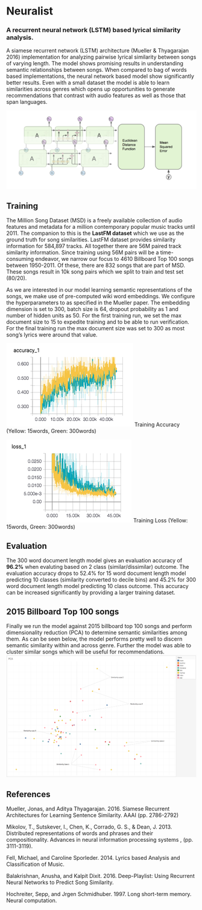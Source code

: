 # Neuralist 
### A recurrent neural network (LSTM) based lyrical similarity analysis.

A siamese recurrent network (LSTM) architecture (Mueller & Thyagarajan 2016) implementation for analyzing pairwise lyrical similarity between songs of varying length. The model shows promising results in understanding semantic relationships between songs. When compared to bag of words based implementations, the neural network based model show significantly better results. Even with a small dataset the model is able to learn similarities across genres which opens up opportunities to generate recommendations that contrast with audio features as well as those that span languages.

![Neuralist Model](/paper/model.png)

## Training
The Million Song Dataset (MSD) is a freely available collection of audio features and metadata for a million contemporary popular music tracks until 2011. The companion to this is the **LastFM dataset** which we use as the ground truth for song similarities. LastFM dataset provides similarity information for 584,897 tracks. All together there are 56M paired track similarity information. Since training using 56M pairs will be a time-consuming endeavor, we narrow our focus to 4610 Billboard Top 100 songs between 1950-2011. Of these, there are 832 songs that are part of MSD. These songs result in 10k song pairs which we split to train and test set (80/20).

As we are interested in our model learning semantic representations of the songs, we make use of pre-computed wiki word embeddings. We configure the hyperparameters to as specified in the Mueller paper. The embedding dimension is set to 300, batch size is 64, dropout probability as 1 and number of hidden units as 50. For the first training run, we set the max document size to 15 to expedite training and to be able to run verification. For the final training run the max document size was set to 300 as most song’s lyrics were around that value.

![Accuracy](/paper/accuracy.png)
Training Accuracy (Yellow: 15words, Green: 300words)

![Loss](/paper/loss.png)
Training Loss (Yellow: 15words, Green: 300words)

## Evaluation
The 300 word document length model gives an evaluation accuracy of **96.2%** when evaluting based on 2 class (similar/dissimilar) outcome. The evaluation accuracy drops to 52.4% for 15 word document length model predicting 10 classes (similarity converted to decile bins) and 45.2% for 300 word document length model predicting 10 class outcome. This accuracy can be increased significantly by providing a larger training dataset.

## 2015 Billboard Top 100 songs
Finally we run the model against 2015 billboard top 100 songs and perform dimensionality reduction (PCA) to determine semantic similarities among them. As can be seen below, the model performs pretty well to discern semantic similarity within and across genre. Further the model was able to cluster similar songs which will be useful for recommendations.
![Top 100](/paper/top100.png)

## References
Mueller, Jonas, and Aditya Thyagarajan. 2016. Siamese Recurrent Architectures for Learning Sentence Similarity. AAAI (pp. 2786-2792)

Mikolov, T., Sutskever, I., Chen, K., Corrado, G. S., & Dean, J. 2013. Distributed representations of words and phrases and their compositionality. Advances in neural information processing systems , (pp. 3111-3119).

Fell, Michael, and Caroline Sporleder. 2014. Lyrics based Analysis and Classification of Music.

Balakrishnan, Anusha, and Kalpit Dixit. 2016. Deep-Playlist: Using Recurrent Neural Networks to Predict Song Similarity.

Hochreiter, Sepp, and Jrgen Schmidhuber. 1997. Long short-term memory. Neural computation.
